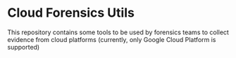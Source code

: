 # Cloud Forensics Utils

This repository contains some tools to be used by forensics teams to collect
evidence from cloud platforms (currently, only Google Cloud Platform is
supported)
